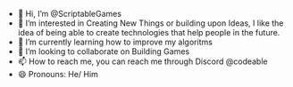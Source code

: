 - 👋 Hi, I’m @ScriptableGames
- 👀 I’m interested in Creating New Things or building upon Ideas, I like the idea of being able to create technologies that help people in the future.
- 🌱 I’m currently learning how to improve my algoritms
- 💞️ I’m looking to collaborate on Building Games
- 📫 How to reach me, you can reach me through Discord @codeable
- 😄 Pronouns: He/ Him


<!---
ScriptableGames/ScriptableGames is a ✨ special ✨ repository because its `README.md` (this file) appears on your GitHub profile.
You can click the Preview link to take a look at your changes.
--->
